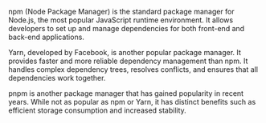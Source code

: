 npm (Node Package Manager) is the standard package manager for Node.js, the most popular JavaScript runtime environment. It allows developers to set up and manage dependencies for both front-end and back-end applications.

Yarn, developed by Facebook, is another popular package manager. It provides faster and more reliable dependency management than npm. It handles complex dependency trees, resolves conflicts, and ensures that all dependencies work together.

pnpm is another package manager that has gained popularity in recent years. While not as popular as npm or Yarn, it has distinct benefits such as efficient storage consumption and increased stability.

